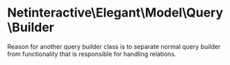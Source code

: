 # Netinteractive\Elegant\Model\Query\Builder

Reason for another query builder class is to separate normal query builder from functionality that is responsible for handling relations.